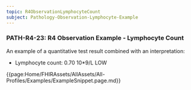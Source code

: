 ```yaml
---
topic: R4ObservationLymphocyteCount
subject: Pathology-Observation-Lymphocyte-Example
---
```

### PATH-R4-23: R4 Observation Example - Lymphocyte Count
An example of a quantitative test result combined with an interpretation:
* Lymphocyte count: 0.70 10*9/L LOW

{{page:Home/FHIRAssets/AllAssets/All-Profiles/Examples/ExampleSnippet.page.md}}